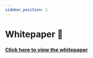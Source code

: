 ```yaml
---
sidebar_position: 2
---
```


# Whitepaper 📖

### [Click here to view the whitepaper](Whitepaper.pdf)

